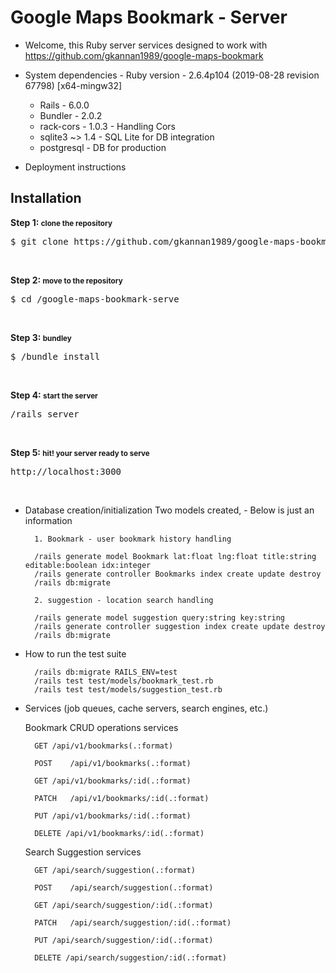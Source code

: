 # Google Maps Bookmark - Server 

- Welcome, this Ruby server services designed to work with https://github.com/gkannan1989/google-maps-bookmark
 
* System dependencies
        - Ruby version - 2.6.4p104 (2019-08-28 revision 67798) [x64-mingw32]
	- Rails - 6.0.0
	- Bundler - 2.0.2
	- rack-cors - 1.0.3 - Handling Cors 
	- sqlite3 ~> 1.4 - SQL Lite for DB integration
	- postgresql - DB for production
	
* Deployment instructions

<h2>Installation</h2>
<p>
    <b>Step 1: <small>clone the repository</small></b>
    <pre>$ git clone https://github.com/gkannan1989/google-maps-bookmark-serve.git</pre>
</p>
<br />
<p>
    <b>Step 2: <small>move to the repository</small></b>
    <pre>$ cd /google-maps-bookmark-serve</pre>
</p>
<br />
<p>
    <b>Step 3: <small>bundley</small></b>
    <pre>$ /bundle install</pre>
</p>
<br />
<p>
    <b>Step 4: <small>start the server</small></b>
    <pre>/rails server</pre>
</p>
<br />
<p>
    <b>Step 5: <small>hit! your server ready to serve</small></b>
    <pre>http://localhost:3000</pre>
</p>
<br />

* Database creation/initialization
		Two models created, - Below is just an information
		
		1. Bookmark - user bookmark history handling
		
		/rails generate model Bookmark lat:float lng:float title:string editable:boolean idx:integer
		/rails generate controller Bookmarks index create update destroy
		/rails db:migrate
		
		2. suggestion - location search handling
		
        /rails generate model suggestion query:string key:string 
		/rails generate controller suggestion index create update destroy
		/rails db:migrate

* How to run the test suite

		/rails db:migrate RAILS_ENV=test
		/rails test test/models/bookmark_test.rb
		/rails test test/models/suggestion_test.rb
		
* Services (job queues, cache servers, search engines, etc.)

	 Bookmark CRUD operations services
		
		GET	/api/v1/bookmarks(.:format)  
 
		POST	/api/v1/bookmarks(.:format)  	

		GET	/api/v1/bookmarks/:id(.:format) 

		PATCH	/api/v1/bookmarks/:id(.:format)	

		PUT	/api/v1/bookmarks/:id(.:format)	

		DELETE /api/v1/bookmarks/:id(.:format)	

	 Search Suggestion services
		
		GET	/api/search/suggestion(.:format)	

		POST	/api/search/suggestion(.:format)	

		GET	/api/search/suggestion/:id(.:format)	

		PATCH	/api/search/suggestion/:id(.:format)	

		PUT	/api/search/suggestion/:id(.:format)	

		DELETE /api/search/suggestion/:id(.:format)	


		 
